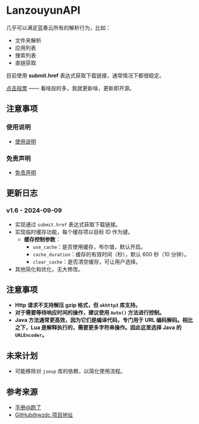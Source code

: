 # LanzouyunAPI

几乎可以满足蓝奏云所有的解析行为，比如：
- 文件夹解析
- 应用列表
- 搜索列表
- 直链获取

目前使用 **submit.href** 表达式获取下载链接，通常情况下都很稳定。

[点击投票](https://b23.tv/A6dk3aa) —— 看啥投的多，我就更新啥，更新即开源。

## 注意事项

### 使用说明
- [使用说明](USAGE.md)
### 免责声明
- [免责声明](DISCLAIMER.md)

## 更新日志

### v1.6 - 2024-09-09
- 实现通过 `submit.href` 表达式获取下载链接。
- 实现临时缓存功能，每个缓存项以目标 ID 作为键。
  - **缓存控制参数**：
    - `use_cache`：是否使用缓存，布尔值，默认开启。
    - `cache_duration`：缓存的有效时间（秒），默认 600 秒（10 分钟）。
    - `clear_cache`：是否清空缓存，可让用户选择。
- 其他简化和优化，无大修改。

## 注意事项
- **Http 请求不支持解压 gzip 格式，但 `okhttp3` 库支持。**
- **对于需要等待响应时间的操作，建议使用 `Auto()` 方法进行控制。**
- **Java 方法通常更高效，因为它们是编译代码，专门用于 URL 编码解码。相比之下，Lua 是解释执行的，需要更多字符串操作。因此这里选择 Java 的 `URLEncoder`。**

## 未来计划
- 可能移除对 `jsoup` 库的依赖，以简化使用流程。

## 参考来源
- [手册@跑了](#)
- [GitHub@wzdc 项目地址](https://github.com/wzdc/lanzouyunapi/tree/main)
